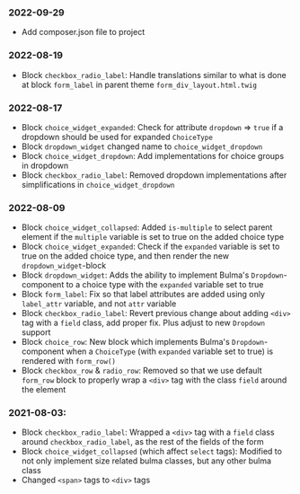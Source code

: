 ### 2022-09-29
* Add composer.json file to project

### 2022-08-19
* Block `checkbox_radio_label`: Handle translations similar to what is done at block `form_label` in parent theme `form_div_layout.html.twig`

### 2022-08-17
* Block `choice_widget_expanded`: Check for attribute `dropdown` => `true` if a dropdown should be used for expanded `ChoiceType`
* Block `dropdown_widget` changed name to `choice_widget_dropdown`
* Block `choice_widget_dropdown`: Add implementations for choice groups in dropdown
* Block `checkbox_radio_label`: Removed dropdown implementations after simplifications in `choice_widget_dropdown`

### 2022-08-09
* Block `choice_widget_collapsed`: Added `is-multiple` to select parent element if the `multiple` variable is set to true on the added choice type
* Block `choice_widget_expanded`: Check if the `expanded` variable is set to true on the added choice type, and then render the new `dropdown_widget`-block
* Block `dropdown_widget`: Adds the ability to implement Bulma's `Dropdown`-component to a choice type with the `expanded` variable set to true
* Block `form_label`: Fix so that label attributes are added using only `label_attr` variable, and not `attr` variable
* Block `checkbox_radio_label`: Revert previous change about adding `<div>` tag with a `field` class, add proper fix. Plus adjust to new `Dropdown` support
* Block `choice_row`: New block which implements Bulma's `Dropdown`-component when a `ChoiceType` (with `expanded` variable set to true) is rendered with `form_row()`
* Block `checkbox_row` & `radio_row`: Removed so that we use default `form_row` block to properly wrap a `<div>` tag with the class `field` around the element

### 2021-08-03:
* Block `checkbox_radio_label`: Wrapped a `<div>` tag with a `field` class around `checkbox_radio_label`, as the rest of the fields of the form
* Block `choice_widget_collapsed` (which affect `select` tags): Modified to not only implement size related bulma classes, but any other bulma class
* Changed `<span>` tags to `<div>` tags
